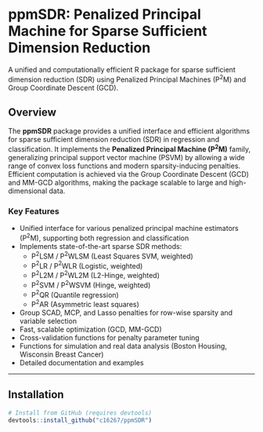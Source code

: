 # ppmSDR: Penalized Principal Machine for Sparse Sufficient Dimension Reduction
A unified and computationally efficient R package for sparse sufficient dimension reduction (SDR) using Penalized Principal Machines (P$^2$M) and Group Coordinate Descent (GCD).

## Overview

The **ppmSDR** package provides a unified interface and efficient algorithms for sparse sufficient dimension reduction (SDR) in regression and classification. It implements the **Penalized Principal Machine (P$^2$M)** family, generalizing principal support vector machine (PSVM) by allowing a wide range of convex loss functions and modern sparsity-inducing penalties.  
Efficient computation is achieved via the Group Coordinate Descent (GCD) and MM-GCD algorithms, making the package scalable to large and high-dimensional data.

### Key Features

- Unified interface for various penalized principal machine estimators (P$^2$M), supporting both regression and classification
- Implements state-of-the-art sparse SDR methods:
    - P$^2$LSM / P$^2$WLSM (Least Squares SVM, weighted)
    - P$^2$LR / P$^2$WLR (Logistic, weighted)
    - P$^2$L2M / P$^2$WL2M (L2-Hinge, weighted)
    - P$^2$SVM / P$^2$WSVM (Hinge, weighted)
    - P$^2$QR (Quantile regression)
    - P$^2$AR (Asymmetric least squares)
- Group SCAD, MCP, and Lasso penalties for row-wise sparsity and variable selection
- Fast, scalable optimization (GCD, MM-GCD)
- Cross-validation functions for penalty parameter tuning
- Functions for simulation and real data analysis (Boston Housing, Wisconsin Breast Cancer)
- Detailed documentation and examples

---

## Installation

```r
# Install from GitHub (requires devtools)
devtools::install_github("c16267/ppmSDR")
```
